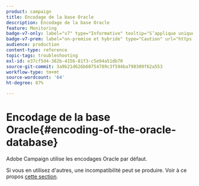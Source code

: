 ```yaml
---
product: campaign
title: Encodage de la base Oracle
description: Encodage de la base Oracle
feature: Monitoring
badge-v7-only: label="v7" type="Informative" tooltip="S’applique uniquement à Campaign Classic v7"
badge-v7-prem: label="on-premise et hybride" type="Caution" url="https://experienceleague.adobe.com/docs/campaign-classic/using/installing-campaign-classic/architecture-and-hosting-models/hosting-models-lp/hosting-models.html?lang=fr" tooltip="S’applique uniquement aux déploiements on-premise et hybrides"
audience: production
content-type: reference
topic-tags: troubleshooting
exl-id: e37cf5d4-382b-4156-81f3-c5e94a51db70
source-git-commit: 3a9b21d626b60754789c3f594ba798309f62a553
workflow-type: tm+mt
source-wordcount: '64'
ht-degree: 87%

---
```


# Encodage de la base Oracle{#encoding-of-the-oracle-database}



Adobe Campaign utilise les encodages Oracle par défaut.

Si vous en utilisez d&#39;autres, une incompatibilité peut se produire. Voir à ce propos [cette section](../../installation/using/database.md#oracle).
